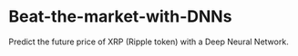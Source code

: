 # Beat-the-market-with-DNNs
Predict the future price of XRP (Ripple token) with a Deep Neural Network. 
